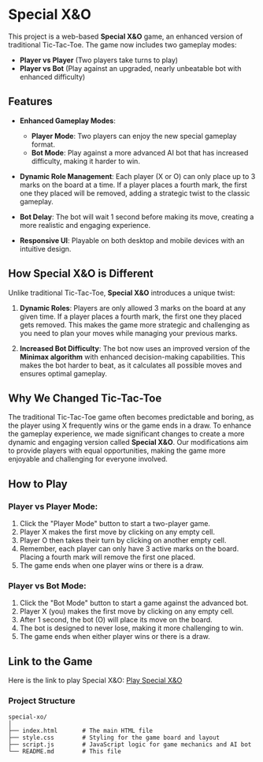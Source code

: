 # Special X&O

This project is a web-based **Special X&O** game, an enhanced version of traditional Tic-Tac-Toe. The game now includes two gameplay modes:
- **Player vs Player** (Two players take turns to play)
- **Player vs Bot** (Play against an upgraded, nearly unbeatable bot with enhanced difficulty)

## Features
- **Enhanced Gameplay Modes**: 
  - **Player Mode**: Two players can enjoy the new special gameplay format.
  - **Bot Mode**: Play against a more advanced AI bot that has increased difficulty, making it harder to win.

- **Dynamic Role Management**: Each player (X or O) can only place up to 3 marks on the board at a time. If a player places a fourth mark, the first one they placed will be removed, adding a strategic twist to the classic gameplay.

- **Bot Delay**: The bot will wait 1 second before making its move, creating a more realistic and engaging experience.

- **Responsive UI**: Playable on both desktop and mobile devices with an intuitive design.

## How Special X&O is Different
Unlike traditional Tic-Tac-Toe, **Special X&O** introduces a unique twist:
1. **Dynamic Roles**: Players are only allowed 3 marks on the board at any given time. If a player places a fourth mark, the first one they placed gets removed. This makes the game more strategic and challenging as you need to plan your moves while managing your previous marks.
   
2. **Increased Bot Difficulty**: The bot now uses an improved version of the **Minimax algorithm** with enhanced decision-making capabilities. This makes the bot harder to beat, as it calculates all possible moves and ensures optimal gameplay.

## Why We Changed Tic-Tac-Toe
The traditional Tic-Tac-Toe game often becomes predictable and boring, as the player using X frequently wins or the game ends in a draw. To enhance the gameplay experience, we made significant changes to create a more dynamic and engaging version called **Special X&O**. Our modifications aim to provide players with equal opportunities, making the game more enjoyable and challenging for everyone involved.

## How to Play
### Player vs Player Mode:
1. Click the "Player Mode" button to start a two-player game.
2. Player X makes the first move by clicking on any empty cell.
3. Player O then takes their turn by clicking on another empty cell.
4. Remember, each player can only have 3 active marks on the board. Placing a fourth mark will remove the first one placed.
5. The game ends when one player wins or there is a draw.

### Player vs Bot Mode:
1. Click the "Bot Mode" button to start a game against the advanced bot.
2. Player X (you) makes the first move by clicking on any empty cell.
3. After 1 second, the bot (O) will place its move on the board.
4. The bot is designed to never lose, making it more challenging to win.
5. The game ends when either player wins or there is a draw.

## Link to the Game
Here is the link to play Special X&O: <a href="https://walidbnslimane.github.io/Tic-Tae-Toe/" target="_blank">Play Special X&O</a>

### Project Structure
```plaintext
special-xo/
│
├── index.html       # The main HTML file
├── style.css        # Styling for the game board and layout
├── script.js        # JavaScript logic for game mechanics and AI bot
└── README.md        # This file

